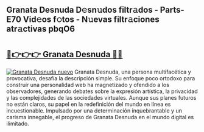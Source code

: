 ## Granata Desnuda D𝚎sn𝚞dos filtr𝚊dos - Parts-E70 Vid𝚎os f𝚘tos - N𝚞evas filtr𝚊ciones atr𝚊ctivas pbqO6

# <h2><a href="http://mbcx2k.tromn.icu/?c=Granata+Desnuda">🔗👉👉👉 Granata Desnuda 🔗🔗</a></h2>

[![Granata Desnuda nuevo](https://i.imgur.com/pEAQMta.gif)](http://mbcx2k.tromn.icu/?c=Granata+Desnuda)
Granata Desnuda, una persona multifacética y provocativa, desafía la descripción simple. Su enfoque poco ortodoxo para construir una personalidad web ha magnetizado y ofendido a los observadores, generando debates sobre la expresión artística, la privacidad y las complejidades de las sociedades virtuales. Aunque sus planes futuros no están claros, su papel en la redefinición del mundo en línea es incuestionable. Impulsado por una determinación inquebrantable y un carisma innegable, el progreso de Granata Desnuda en el mundo digital es ilimitado.

